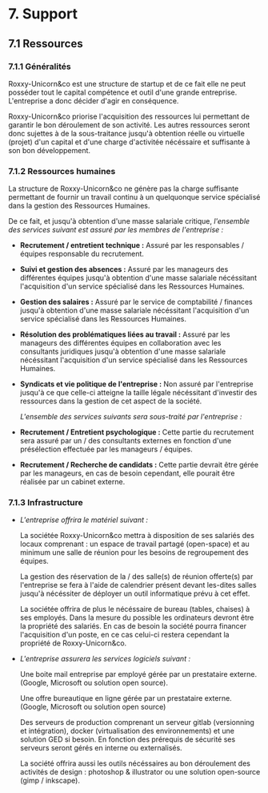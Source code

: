 # 7. Support

## 7.1 Ressources

### 7.1.1 Généralités

  Roxxy-Unicorn&co est une structure de startup et de ce fait elle ne peut
posséder tout le capital compétence et outil d'une grande entreprise.
L'entreprise a donc décider d'agir en conséquence.

  Roxxy-Unicorn&co priorise l'acquisition des ressources lui permettant de
garantir le bon déroulement de son activité. Les autres ressources seront donc
sujettes à de la sous-traitance jusqu'à obtention réelle ou virtuelle (projet)
d'un capital et d'une charge d'activitée nécéssaire et suffisante à son bon
développement.

### 7.1.2 Ressources humaines

  La structure de Roxxy-Unicorn&co ne génère pas la charge suffisante permettant
de fournir un travail continu à un quelquonque service spécialisé dans la
gestion des Ressources Humaines.

  De ce fait, et jusqu'à obtention d'une masse salariale critique, _l'ensemble
des services suivant est assuré par les membres de l'entreprise :_

- **Recrutement / entretient technique :** Assuré par les responsables / équipes
  responsable du recrutement.

- **Suivi et gestion des absences :** Assuré par les manageurs des différentes
  équipes jusqu'à obtention d'une masse salariale nécéssitant l'acquisition d'un
  service spécialisé dans les Ressources Humaines.

- **Gestion des salaires :** Assuré par le service de comptabilité / finances
  jusqu'à obtention d'une masse salariale nécéssitant l'acquisition d'un
  service spécialisé dans les Ressources Humaines.

- **Résolution des problématiques liées au travail :** Assuré par les manageurs
  des différentes équipes en collaboration avec les consultants juridiques
  jusqu'à obtention d'une masse salariale nécéssitant l'acquisition d'un
  service spécialisé dans les Ressources Humaines.

- **Syndicats et vie politique de l'entreprise :** Non assuré par l'entreprise
  jusqu'à ce que celle-ci atteigne la taille légale nécéssitant d'investir des
  ressources dans la gestion de cet aspect de la société.

  _L'ensemble des services suivants sera sous-traité par l'entreprise :_

- **Recrutement / Entretient psychologique :** Cette partie du recrutement sera
  assuré par un / des consultants externes en fonction d'une présélection
  effectuée par les manageurs / équipes.

- **Recrutement / Recherche de candidats :** Cette partie devrait être gérée par
  les manageurs, en cas de besoin cependant, elle pourait être réalisée par un
  cabinet externe.

### 7.1.3 Infrastructure

- _L'entreprise offrira le matériel suivant :_

  La sociétée Roxxy-Unicorn&co mettra à disposition de ses salariés des locaux
comprenant : un espace de travail partagé (open-space) et au minimum une salle
de réunion pour les besoins de regroupement des équipes.

  La gestion des réservation de la / des salle(s) de réunion offerte(s) par
l'entreprise se fera à l'aide de calendrier présent devant les-dites salles
jusqu'à nécéssiter de déployer un outil informatique prévu à cet effet.

  La sociétée offrira de plus le nécéssaire de bureau (tables, chaises) à ses
employés. Dans la mesure du possible les ordinateurs devront être la propriété
des salariés. En cas de besoin la société pourra financer l'acquisition d'un
poste, en ce cas celui-ci restera cependant la propriété de Roxxy-Unicorn&co.

- _L'entreprise assurera les services logiciels suivant :_

  Une boite mail entreprise par employé gérée par un prestataire externe.
(Google, Microsoft ou solution open source).

  Une offre bureautique en ligne gérée par un prestataire externe. (Google,
Microsoft ou solution open source)

  Des serveurs de production comprenant un serveur gitlab (versionning et
intégration), docker (virtualisation des environnements) et une solution GED
si besoin. En fonction des prérequis de sécurité ses serveurs seront gérés en
interne ou externalisés.

  La société offrira aussi les outils nécéssaires au bon déroulement des
activités de design : photoshop & illustrator ou une solution open-source
(gimp / inkscape).
